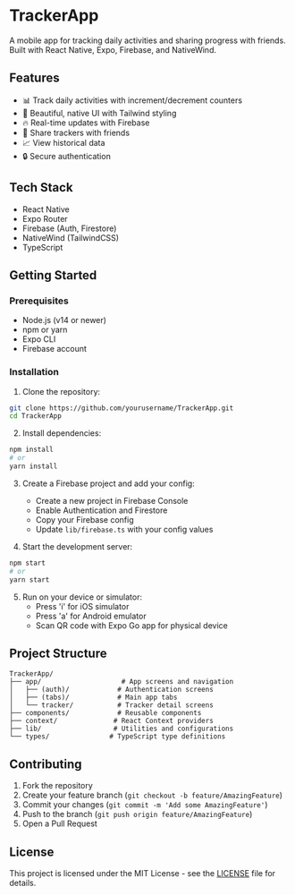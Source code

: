 # TrackerApp

A mobile app for tracking daily activities and sharing progress with friends. Built with React Native, Expo, Firebase, and NativeWind.

## Features

- 📊 Track daily activities with increment/decrement counters
- 📱 Beautiful, native UI with Tailwind styling
- 🔥 Real-time updates with Firebase
- 🤝 Share trackers with friends
- 📈 View historical data
- 🔒 Secure authentication

## Tech Stack

- React Native
- Expo Router
- Firebase (Auth, Firestore)
- NativeWind (TailwindCSS)
- TypeScript

## Getting Started

### Prerequisites

- Node.js (v14 or newer)
- npm or yarn
- Expo CLI
- Firebase account

### Installation

1. Clone the repository:

```bash
git clone https://github.com/yourusername/TrackerApp.git
cd TrackerApp
```

2. Install dependencies:

```bash
npm install
# or
yarn install
```

3. Create a Firebase project and add your config:

   - Create a new project in Firebase Console
   - Enable Authentication and Firestore
   - Copy your Firebase config
   - Update `lib/firebase.ts` with your config values

4. Start the development server:

```bash
npm start
# or
yarn start
```

5. Run on your device or simulator:
   - Press 'i' for iOS simulator
   - Press 'a' for Android emulator
   - Scan QR code with Expo Go app for physical device

## Project Structure

```
TrackerApp/
├── app/                    # App screens and navigation
│   ├── (auth)/            # Authentication screens
│   ├── (tabs)/            # Main app tabs
│   └── tracker/           # Tracker detail screens
├── components/            # Reusable components
├── context/              # React Context providers
├── lib/                  # Utilities and configurations
└── types/               # TypeScript type definitions
```

## Contributing

1. Fork the repository
2. Create your feature branch (`git checkout -b feature/AmazingFeature`)
3. Commit your changes (`git commit -m 'Add some AmazingFeature'`)
4. Push to the branch (`git push origin feature/AmazingFeature`)
5. Open a Pull Request

## License

This project is licensed under the MIT License - see the [LICENSE](LICENSE) file for details.
